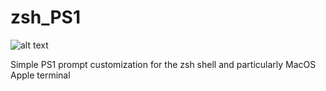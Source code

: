 # zsh_PS1

![alt text]("https://github.com/Stephen-Harold/zsh_PS1/blob/main/simplePS1.png")

Simple PS1 prompt customization for the zsh shell and particularly MacOS Apple terminal

